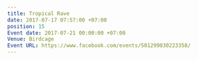 ```yaml
---
title: Tropical Rave
date: 2017-07-17 07:57:00 +07:00
position: 15
Event date: 2017-07-21 00:00:00 +07:00
Venue: Birdcage
Event URL: https://www.facebook.com/events/501299830223358/
---
```


